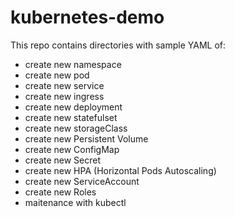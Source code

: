 # kubernetes-demo

This repo contains directories with sample YAML of:

* create new namespace
* create new pod
* create new service
* create new ingress
* create new deployment
* create new statefulset
* create new storageClass
* create new Persistent Volume
* create new ConfigMap
* create new Secret
* create new HPA (Horizontal Pods Autoscaling)
* create new ServiceAccount
* create new Roles
* maitenance with kubectl
